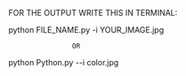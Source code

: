 FOR THE OUTPUT WRITE THIS IN TERMINAL:

python FILE_NAME.py -i YOUR_IMAGE.jpg

                    OR
                    
python Python.py --i color.jpg

